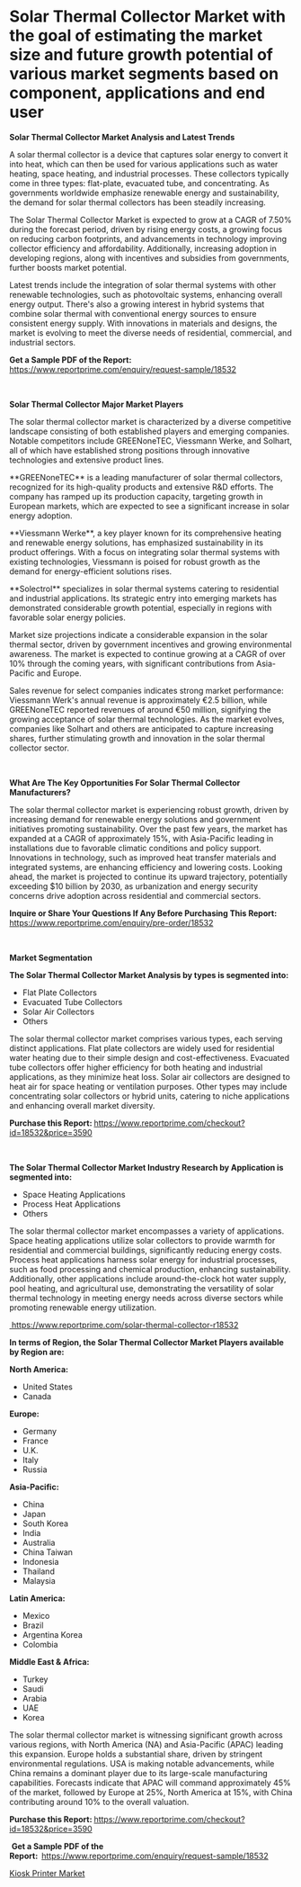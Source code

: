 <p><h1>Solar Thermal Collector Market with the goal of estimating the market size and future growth potential of various market segments based on component, applications and end user</h1></p><p><strong>Solar Thermal Collector Market Analysis and Latest Trends</strong></p>
<p><p>A solar thermal collector is a device that captures solar energy to convert it into heat, which can then be used for various applications such as water heating, space heating, and industrial processes. These collectors typically come in three types: flat-plate, evacuated tube, and concentrating. As governments worldwide emphasize renewable energy and sustainability, the demand for solar thermal collectors has been steadily increasing. </p><p>The Solar Thermal Collector Market is expected to grow at a CAGR of 7.50% during the forecast period, driven by rising energy costs, a growing focus on reducing carbon footprints, and advancements in technology improving collector efficiency and affordability. Additionally, increasing adoption in developing regions, along with incentives and subsidies from governments, further boosts market potential. </p><p>Latest trends include the integration of solar thermal systems with other renewable technologies, such as photovoltaic systems, enhancing overall energy output. There's also a growing interest in hybrid systems that combine solar thermal with conventional energy sources to ensure consistent energy supply. With innovations in materials and designs, the market is evolving to meet the diverse needs of residential, commercial, and industrial sectors.</p></p>
<p><strong>Get a Sample PDF of the Report:&nbsp;</strong> <a href="https://www.reportprime.com/enquiry/request-sample/18532?utm_campaign=2472&utm_medium=2&utm_source=Github&utm_content=ia&utm_term=19032025&utm_id=solar-thermal-collector">https://www.reportprime.com/enquiry/request-sample/18532</a></p>
<p>&nbsp;</p>
<p><strong>Solar Thermal Collector Major Market Players</strong></p>
<p><p>The solar thermal collector market is characterized by a diverse competitive landscape consisting of both established players and emerging companies. Notable competitors include GREENoneTEC, Viessmann Werke, and Solhart, all of which have established strong positions through innovative technologies and extensive product lines.</p><p>**GREENoneTEC** is a leading manufacturer of solar thermal collectors, recognized for its high-quality products and extensive R&D efforts. The company has ramped up its production capacity, targeting growth in European markets, which are expected to see a significant increase in solar energy adoption. </p><p>**Viessmann Werke**, a key player known for its comprehensive heating and renewable energy solutions, has emphasized sustainability in its product offerings. With a focus on integrating solar thermal systems with existing technologies, Viessmann is poised for robust growth as the demand for energy-efficient solutions rises.</p><p>**Solectrol** specializes in solar thermal systems catering to residential and industrial applications. Its strategic entry into emerging markets has demonstrated considerable growth potential, especially in regions with favorable solar energy policies.</p><p>Market size projections indicate a considerable expansion in the solar thermal sector, driven by government incentives and growing environmental awareness. The market is expected to continue growing at a CAGR of over 10% through the coming years, with significant contributions from Asia-Pacific and Europe.</p><p>Sales revenue for select companies indicates strong market performance: Viessmann Werk's annual revenue is approximately €2.5 billion, while GREENoneTEC reported revenues of around €50 million, signifying the growing acceptance of solar thermal technologies. As the market evolves, companies like Solhart and others are anticipated to capture increasing shares, further stimulating growth and innovation in the solar thermal collector sector.</p></p>
<p>&nbsp;</p>
<p><strong>What Are The Key Opportunities For Solar Thermal Collector Manufacturers?</strong></p>
<p><p>The solar thermal collector market is experiencing robust growth, driven by increasing demand for renewable energy solutions and government initiatives promoting sustainability. Over the past few years, the market has expanded at a CAGR of approximately 15%, with Asia-Pacific leading in installations due to favorable climatic conditions and policy support. Innovations in technology, such as improved heat transfer materials and integrated systems, are enhancing efficiency and lowering costs. Looking ahead, the market is projected to continue its upward trajectory, potentially exceeding $10 billion by 2030, as urbanization and energy security concerns drive adoption across residential and commercial sectors.</p></p>
<p><strong>Inquire or Share Your Questions If Any Before Purchasing This Report:</strong> <a href="https://www.reportprime.com/enquiry/pre-order/18532?utm_campaign=2472&utm_medium=2&utm_source=Github&utm_content=ia&utm_term=19032025&utm_id=solar-thermal-collector">https://www.reportprime.com/enquiry/pre-order/18532</a></p>
<p>&nbsp;</p>
<p><strong>Market Segmentation</strong></p>
<p><strong>The Solar Thermal Collector Market Analysis by types is segmented into:</strong></p>
<p><ul><li>Flat Plate Collectors</li><li>Evacuated Tube Collectors</li><li>Solar Air Collectors</li><li>Others</li></ul></p>
<p><p>The solar thermal collector market comprises various types, each serving distinct applications. Flat plate collectors are widely used for residential water heating due to their simple design and cost-effectiveness. Evacuated tube collectors offer higher efficiency for both heating and industrial applications, as they minimize heat loss. Solar air collectors are designed to heat air for space heating or ventilation purposes. Other types may include concentrating solar collectors or hybrid units, catering to niche applications and enhancing overall market diversity.</p></p>
<p><strong>Purchase this Report:&nbsp;</strong><a href="https://www.reportprime.com/checkout?id=18532&price=3590&utm_campaign=2472&utm_medium=2&utm_source=Github&utm_content=ia&utm_term=19032025&utm_id=solar-thermal-collector">https://www.reportprime.com/checkout?id=18532&price=3590</a></p>
<p>&nbsp;</p>
<p><strong>The Solar Thermal Collector Market Industry Research by Application is segmented into:</strong></p>
<p><ul><li>Space Heating Applications</li><li>Process Heat Applications</li><li>Others</li></ul></p>
<p><p>The solar thermal collector market encompasses a variety of applications. Space heating applications utilize solar collectors to provide warmth for residential and commercial buildings, significantly reducing energy costs. Process heat applications harness solar energy for industrial processes, such as food processing and chemical production, enhancing sustainability. Additionally, other applications include around-the-clock hot water supply, pool heating, and agricultural use, demonstrating the versatility of solar thermal technology in meeting energy needs across diverse sectors while promoting renewable energy utilization.</p></p>
<p><a href="https://www.reportprime.com/solar-thermal-collector-r18532?utm_campaign=2472&utm_medium=2&utm_source=Github&utm_content=ia&utm_term=19032025&utm_id=solar-thermal-collector">&nbsp;https://www.reportprime.com/solar-thermal-collector-r18532</a></p>
<p><strong>In terms of Region, the Solar Thermal Collector Market Players available by Region are:</strong></p>
<p>
    <p> <strong> North America: </strong>
        <ul>
            <li>United States</li>
            <li>Canada</li>
        </ul>
        </p> 
    <p> <strong> Europe: </strong>
        <ul>
            <li>Germany</li>
            <li>France</li>
            <li>U.K.</li>
            <li>Italy</li>
            <li>Russia</li>
        </ul>
        </p> 
    <p> <strong> Asia-Pacific: </strong>
        <ul>
            <li>China</li>
            <li>Japan</li>
            <li>South Korea</li>
            <li>India</li>
            <li>Australia</li>
            <li>China Taiwan</li>
            <li>Indonesia</li>
            <li>Thailand</li>
            <li>Malaysia</li>
        </ul>
        </p> 
    <p> <strong> Latin America: </strong>
        <ul>
            <li>Mexico</li>
            <li>Brazil</li>
            <li>Argentina Korea</li>
            <li>Colombia</li>
        </ul>
        </p> 
    <p> <strong> Middle East & Africa: </strong>
        <ul>
            <li>Turkey</li>
            <li>Saudi</li>
            <li>Arabia</li>
            <li>UAE</li>
            <li>Korea</li>
        </ul>
    </p>
    </p>
<p><p>The solar thermal collector market is witnessing significant growth across various regions, with North America (NA) and Asia-Pacific (APAC) leading this expansion. Europe holds a substantial share, driven by stringent environmental regulations. USA is making notable advancements, while China remains a dominant player due to its large-scale manufacturing capabilities. Forecasts indicate that APAC will command approximately 45% of the market, followed by Europe at 25%, North America at 15%, with China contributing around 10% to the overall valuation.</p></p>
<p><strong>Purchase this Report: </strong><a href="https://www.reportprime.com/checkout?id=18532&price=3590&utm_campaign=2472&utm_medium=2&utm_source=Github&utm_content=ia&utm_term=19032025&utm_id=solar-thermal-collector">https://www.reportprime.com/checkout?id=18532&price=3590</a></p>
<p>&nbsp;<strong>Get a Sample PDF of the Report:&nbsp;&nbsp;</strong><a href="https://www.reportprime.com/enquiry/request-sample/18532?utm_campaign=2472&utm_medium=2&utm_source=Github&utm_content=ia&utm_term=19032025&utm_id=solar-thermal-collector">https://www.reportprime.com/enquiry/request-sample/18532</a></p>
<p><strong></strong></p>
<p><p><a href="https://github.com/countpapajwp/Market-Research-Report-List-1/blob/main/kiosk-printer-market.md?utm_campaign=2472&utm_medium=2&utm_source=Github&utm_content=ia&utm_term=19032025&utm_id=solar-thermal-collector">Kiosk Printer Market</a></p></p>